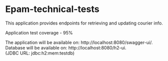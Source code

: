 # Epam-technical-tests

This application provides endpoints for retrieving and updating courier info.

Application test coverage - 95%

The application will be available on: http://localhost:8080/swagger-ui/.  
Database will be available on: http://localhost:8080/h2-ui.  
(JDBC URL: jdbc:h2:mem:testdb)